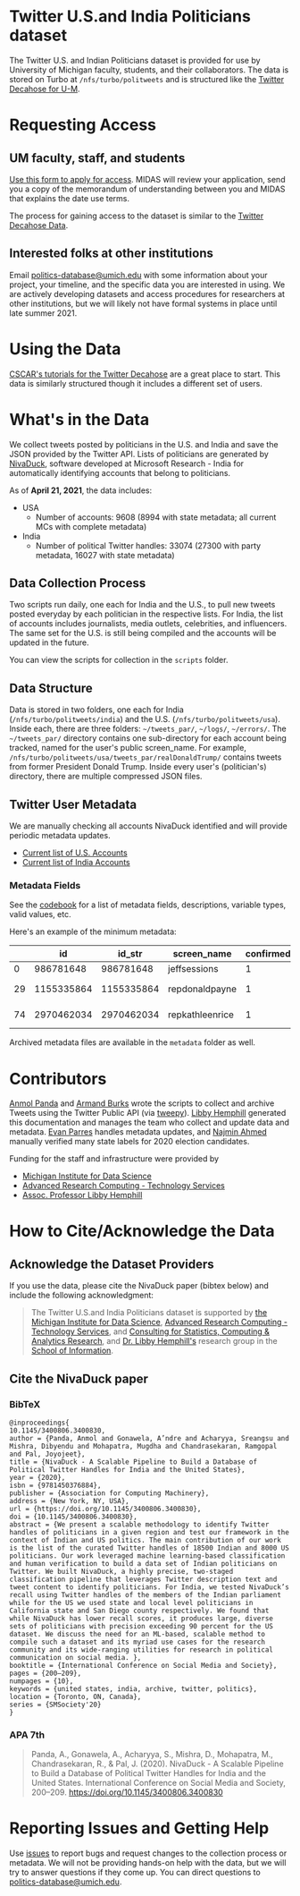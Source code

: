 # Twitter U.S.and India Politicians dataset

The Twitter U.S. and Indian Politicians dataset is provided for use by University of Michigan faculty, students, and their collaborators. The data is stored on Turbo at `/nfs/turbo/politweets` and is structured like the [Twitter Decahose for U-M](https://github.com/CSCAR/twitter-decahose).

# Requesting Access

## UM faculty, staff, and students
[Use this form to apply for access](https://forms.gle/ofiY1dHWNXYK7kqo6). MIDAS will review your application, send you a copy of the memorandum of understanding between you and MIDAS that explains the date use terms.

The process for gaining access to the dataset is similar to the [Twitter Decahose Data](https://midas.umich.edu/twitter-decahose-data/). 

## Interested folks at other institutions
Email [politics-database@umich.edu](mailto:politics-database@umich.edu) with some information about your project, your timeline, and the specific data you are interested in using. We are actively developing datasets and access procedures for researchers at other institutions, but we will likely not have formal systems in place until late summer 2021.

# Using the Data

[CSCAR's tutorials for the Twitter Decahose](https://github.com/caocscar/twitter-decahose-pyspark) are a great place to start. This data is similarly structured though it includes a different set of users.

# What's in the Data

We collect tweets posted by politicians in the U.S. and India and save the JSON provided by the Twitter API. Lists of politicians are generated by [NivaDuck](https://dl.acm.org/doi/epdf/10.1145/3400806.3400830), software developed at Microsoft Research - India for automatically identifying accounts that belong to politicians.  

As of **April 21, 2021**, the data includes:

* USA
	- Number of accounts: 9608 (8994 with state metadata; all current MCs with complete metadata)
* India
	- Number of political Twitter handles: 33074 (27300 with party metadata, 16027 with state metadata)

## Data Collection Process

Two scripts run daily, one each for India and the U.S., to pull new tweets posted everyday by each politician in the respective lists. For India, the list of accounts includes journalists, media outlets, celebrities, and influencers. The same set for the U.S. is still being compiled and the accounts will be updated in the future.

You can view the scripts for collection in the `scripts` folder.

## Data Structure

Data is stored in two folders, one each for India (`/nfs/turbo/politweets/india`) and the U.S. (`/nfs/turbo/politweets/usa`). Inside each, there are three folders: `~/tweets_par/`, `~/logs/`, `~/errors/`. The `~/tweets_par/` directory contains one sub-directory for each account being tracked, named for the user's public screen_name. For example, `/nfs/turbo/politweets/usa/tweets_par/realDonaldTrump/` contains tweets from former President Donald Trump. Inside every user's (politician's) directory, there are multiple compressed JSON files.

## Twitter User Metadata 

We are manually checking all accounts NivaDuck identified and will provide periodic metadata updates.

* [Current list of U.S. Accounts](metadata/usa/current.json)
* [Current list of India Accounts](metdata/india/current.json)

### Metadata Fields

See the [codebook](https://github.com/casmlab/politicians-tweets/blob/main/metadata/usa/usa-metadata-codebook.csv) for a list of metadata fields, descriptions, variable types, valid values, etc.

Here's an example of the minimum metadata:

|    | id         | id_str     | screen_name     | confirmed_account_type | state      | twitter_name         | real_name     | bioguide | office_holder | party | district | level | woman | birthday | last_updated |
|----|------------|------------|-----------------|------------------------|------------|----------------------|---------------|----------|---------------|-------|----------|-------|-------|----------|--------------|
| 0  | 986781648  | 986781648  | jeffsessions    | 1                      | Alabama    | Jeff Sessions        |               |          |               |       |          |       |       |          | 4/20/21      |
| 29 | 1155335864 | 1155335864 | repdonaldpayne  | 1                      | New Jersey | Rep. Donald Payne Jr | Donald Payne  | P000604  | 1             | 1     | 10       | 3     | FALSE | 12/17/58 | 4/20/21      |
| 74 | 2970462034 | 2970462034 | repkathleenrice | 1                      | New York   | Kathleen Rice        | Kathleen Rice | R000602  | 1             | 1     | 4        | 3     | TRUE  | 2/15/65  | 4/20/21      |

Archived metadata files are available in the `metadata` folder as well.

# Contributors

[Anmol Panda](mailto:anmolp@umich.edu) and [Armand Burks](arburks@umich.edu) wrote the scripts to collect and archive Tweets using the Twitter Public API (via [tweepy](https://www.tweepy.org/)). [Libby Hemphill](mailto:libbyh@umich.edu) generated this documentation and manages the team who collect and update data and metadata. [Evan Parres](mailto:evparres@umich.edu) handles metadata updates, and [Najmin Ahmed](mailto:nnahmed@umich.edu) manually verified many state labels for 2020 election candidates.

Funding for the staff and infrastructure were provided by

* [Michigan Institute for Data Science](https://midas.umich.edu/)
* [Advanced Research Computing - Technology Services](https://arc.umich.edu/)
* [Assoc. Professor Libby Hemphill](https://www.si.umich.edu/people/libby-hemphill)

# How to Cite/Acknowledge the Data

## Acknowledge the Dataset Providers

If you use the data, please cite the NivaDuck paper (bibtex below) and include the following acknowledgment:

> The Twitter U.S.and India Politicians dataset is supported by [the Michigan Institute for Data Science](https://midas.umich.edu/), [Advanced Research Computing - Technology Services](https://arc.umich.edu/), and [Consulting for Statistics, Computing & Analytics Research](https://cscar.research.umich.edu/), and [Dr. Libby Hemphill's](https://www.si.umich.edu/people/libby-hemphill) research group in the [School of Information](https://www.si.umich.edu/).

## Cite the NivaDuck paper

### BibTeX

```
@inproceedings{
10.1145/3400806.3400830,
author = {Panda, Anmol and Gonawela, A’ndre and Acharyya, Sreangsu and Mishra, Dibyendu and Mohapatra, Mugdha and Chandrasekaran, Ramgopal and Pal, Joyojeet},
title = {NivaDuck - A Scalable Pipeline to Build a Database of Political Twitter Handles for India and the United States},
year = {2020},
isbn = {9781450376884},
publisher = {Association for Computing Machinery},
address = {New York, NY, USA},
url = {https://doi.org/10.1145/3400806.3400830},
doi = {10.1145/3400806.3400830},
abstract = {We present a scalable methodology to identify Twitter handles of politicians in a given region and test our framework in the context of Indian and US politics. The main contribution of our work is the list of the curated Twitter handles of 18500 Indian and 8000 US politicians. Our work leveraged machine learning-based classification and human verification to build a data set of Indian politicians on Twitter. We built NivaDuck, a highly precise, two-staged classification pipeline that leverages Twitter description text and tweet content to identify politicians. For India, we tested NivaDuck’s recall using Twitter handles of the members of the Indian parliament while for the US we used state and local level politicians in California state and San Diego county respectively. We found that while NivaDuck has lower recall scores, it produces large, diverse sets of politicians with precision exceeding 90 percent for the US dataset. We discuss the need for an ML-based, scalable method to compile such a dataset and its myriad use cases for the research community and its wide-ranging utilities for research in political communication on social media. },
booktitle = {International Conference on Social Media and Society},
pages = {200–209},
numpages = {10},
keywords = {united states, india, archive, twitter, politics},
location = {Toronto, ON, Canada},
series = {SMSociety'20}
}
```

### APA 7th


>Panda, A., Gonawela, A., Acharyya, S., Mishra, D., Mohapatra, M., Chandrasekaran, R., & Pal, J. (2020). NivaDuck - A Scalable Pipeline to Build a Database of Political Twitter Handles for India and the United States. International Conference on Social Media and Society, 200–209. https://doi.org/10.1145/3400806.3400830


# Reporting Issues and Getting Help

Use [issues](https://github.com/casmlab/politicians-tweets/issues) to report bugs and request changes to the collection process or metadata. We will not be providing hands-on help with the data, but we will try to answer questions if they come up. You can direct questions to [politics-database@umich.edu](mailto:politics-database@umich.edu).
